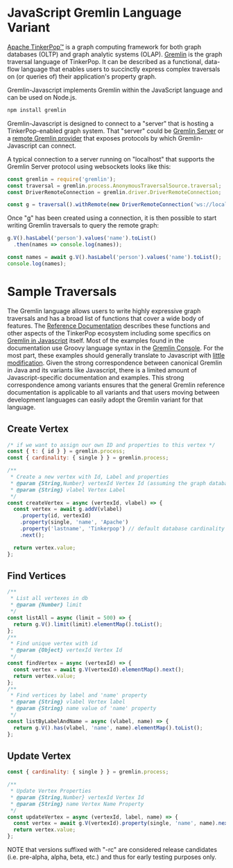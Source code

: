 <!--

 Licensed to the Apache Software Foundation (ASF) under one
 or more contributor license agreements.  See the NOTICE file
 distributed with this work for additional information
 regarding copyright ownership.  The ASF licenses this file
 to you under the Apache License, Version 2.0 (the
 "License"); you may not use this file except in compliance
 with the License.  You may obtain a copy of the License at

 http://www.apache.org/licenses/LICENSE-2.0

 Unless required by applicable law or agreed to in writing,
 software distributed under the License is distributed on an
 "AS IS" BASIS, WITHOUT WARRANTIES OR CONDITIONS OF ANY
 KIND, either express or implied.  See the License for the
 specific language governing permissions and limitations
 under the License.

-->

# JavaScript Gremlin Language Variant

[Apache TinkerPop™][tk] is a graph computing framework for both graph databases (OLTP) and graph analytic systems
(OLAP). [Gremlin][gremlin] is the graph traversal language of TinkerPop. It can be described as a functional,
data-flow language that enables users to succinctly express complex traversals on (or queries of) their application's
property graph.

Gremlin-Javascript implements Gremlin within the JavaScript language and can be used on Node.js.

```bash
npm install gremlin
```

Gremlin-Javascript is designed to connect to a "server" that is hosting a TinkerPop-enabled graph system. That "server" 
could be [Gremlin Server][gs] or a [remote Gremlin provider][rgp] that exposes protocols by which Gremlin-Javascript 
can connect.

A typical connection to a server running on "localhost" that supports the Gremlin Server protocol using websockets 
looks like this:

```javascript
const gremlin = require('gremlin');
const traversal = gremlin.process.AnonymousTraversalSource.traversal;
const DriverRemoteConnection = gremlin.driver.DriverRemoteConnection;

const g = traversal().withRemote(new DriverRemoteConnection('ws://localhost:8182/gremlin'));
```

Once "g" has been created using a connection, it is then possible to start writing Gremlin traversals to query the 
remote graph:

```javascript
g.V().hasLabel('person').values('name').toList()
  .then(names => console.log(names));

const names = await g.V().hasLabel('person').values('name').toList();
console.log(names);
```

# Sample Traversals

The Gremlin language allows users to write highly expressive graph traversals and has a broad list of functions that 
cover a wide body of features. The [Reference Documentation][steps] describes these functions and other aspects of the 
TinkerPop ecosystem including some specifics on [Gremlin in Javascript][docs] itself. Most of the examples found in the 
documentation use Groovy language syntax in the [Gremlin Console][console]. For the most part, these examples
should generally translate to Javascript with [little modification][differences]. Given the strong correspondence 
between canonical Gremlin in Java and its variants like Javascript, there is a limited amount of Javascript-specific 
documentation and examples. This strong correspondence among variants ensures that the general Gremlin reference 
documentation is applicable to all variants and that users moving between development languages can easily adopt the 
Gremlin variant for that language.

## Create Vertex

```javascript
/* if we want to assign our own ID and properties to this vertex */
const { t: { id } } = gremlin.process;
const { cardinality: { single } } = gremlin.process;

/**
 * Create a new vertex with Id, Label and properties
 * @param {String,Number} vertexId Vertex Id (assuming the graph database allows id assignment)
 * @param {String} vlabel Vertex Label
 */
const createVertex = async (vertexId, vlabel) => {
  const vertex = await g.addV(vlabel)
    .property(id, vertexId)
    .property(single, 'name', 'Apache')
    .property('lastname', 'Tinkerpop') // default database cardinality
    .next();

  return vertex.value;
};
```

## Find Vertices

```javascript
/**
 * List all vertexes in db
 * @param {Number} limit
 */
const listAll = async (limit = 500) => {
  return g.V().limit(limit).elementMap().toList();
};
/**
 * Find unique vertex with id
 * @param {Object} vertexId Vertex Id
 */
const findVertex = async (vertexId) => {
  const vertex = await g.V(vertexId).elementMap().next();
  return vertex.value;
};
/**
 * Find vertices by label and 'name' property
 * @param {String} vlabel Vertex label
 * @param {String} name value of 'name' property
 */
const listByLabelAndName = async (vlabel, name) => {
  return g.V().has(vlabel, 'name', name).elementMap().toList();
};
```

## Update Vertex
```javascript
const { cardinality: { single } } = gremlin.process;

/**
 * Update Vertex Properties
 * @param {String,Number} vertexId Vertex Id
 * @param {String} name Vertex Name Property
 */
const updateVertex = async (vertexId, label, name) => {
  const vertex = await g.V(vertexId).property(single, 'name', name).next();
  return vertex.value;
};
```

NOTE that versions suffixed with "-rc" are considered release candidates (i.e. pre-alpha, alpha, beta, etc.) and 
thus for early testing purposes only.

[tk]: http://tinkerpop.apache.org
[gremlin]: http://tinkerpop.apache.org/gremlin.html
[docs]: http://tinkerpop.apache.org/docs/current/reference/#gremlin-javascript
[gs]: http://tinkerpop.apache.org/docs/current/reference/#gremlin-server
[rgp]: http://tinkerpop.apache.org/docs/current/reference/#connecting-rgp
[console]: https://tinkerpop.apache.org/docs/current/tutorials/the-gremlin-console/
[steps]: https://tinkerpop.apache.org/docs/current/reference/#graph-traversal-steps
[differences]: https://tinkerpop.apache.org/docs/current/reference/#gremlin-javascript-differences
